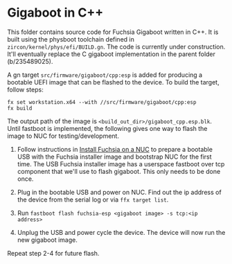 # Gigaboot in C++

This folder contains source code for Fuchsia Gigaboot written in C++. It is built
using the physboot toolchain defined in `zircon/kernel/phys/efi/BUILD.gn`. The code
is currently under construction. It'll eventually replace the C gigaboot
implementation in the parent folder (b/235489025).

A gn target `src/firmware/gigaboot/cpp:esp` is added for producing a bootable
UEFI image that can be flashed to the device. To build the target, follow steps:

```
fx set workstation.x64 --with //src/firmware/gigaboot/cpp:esp
fx build
```

The output path of the image is `<build_out_dir>/gigaboot_cpp.esp.blk`. Until
fastboot is implemented, the following gives one way to flash the image to NUC
for testing/development.

1. Follow instructions in [Install Fuchsia on a NUC] to prepare a bootable USB
with the Fuchsia installer image and bootstrap NUC for the first time. The
USB Fuchsia installer image has a userspace fastboot over tcp component that
we'll use to flash gigaboot. This only needs to be done once.

2. Plug in the bootable USB and power on NUC. Find out the ip address of the
device from the serial log or via `ffx target list`.

3. Run `fastboot flash fuchsia-esp <gigaboot image> -s tcp:<ip address>`

4. Unplug the USB and power cycle the device. The device will now run the new
gigaboot image.

Repeat step 2-4 for future flash.

[Install Fuchsia on a NUC]: /docs/development/hardware/intel_nuc.md

